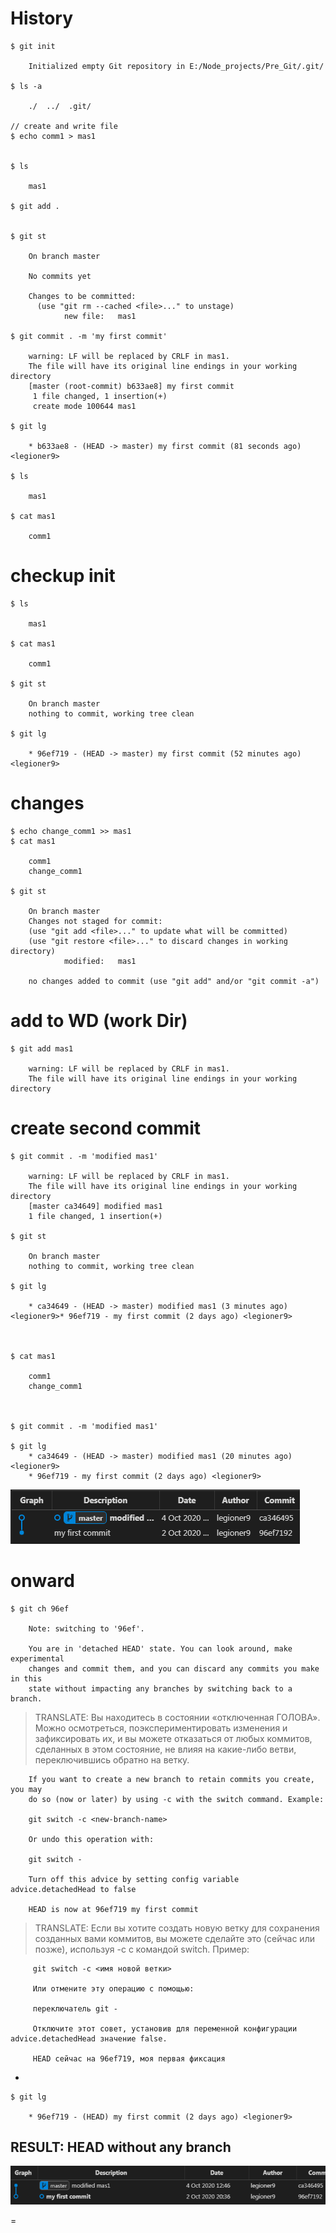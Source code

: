 # History    
    
    $ git init

        Initialized empty Git repository in E:/Node_projects/Pre_Git/.git/
    
    $ ls -a

        ./  ../  .git/

    // create and write file
    $ echo comm1 > mas1

    
    $ ls

        mas1
    
    $ git add .
    

    $ git st

        On branch master
        
        No commits yet
        
        Changes to be committed:
          (use "git rm --cached <file>..." to unstage)
                new file:   mas1
            
    $ git commit . -m 'my first commit'

        warning: LF will be replaced by CRLF in mas1.
        The file will have its original line endings in your working directory
        [master (root-commit) b633ae8] my first commit
         1 file changed, 1 insertion(+)
         create mode 100644 mas1

    $ git lg

        * b633ae8 - (HEAD -> master) my first commit (81 seconds ago) <legioner9>
    
    $ ls

        mas1
    
    $ cat mas1

        comm1
    
# checkup init   
    
    $ ls

        mas1
        
    $ cat mas1

        comm1

    $ git st

        On branch master
        nothing to commit, working tree clean
        
    $ git lg

        * 96ef719 - (HEAD -> master) my first commit (52 minutes ago) <legioner9>
        
    
# changes

    $ echo change_comm1 >> mas1  
    $ cat mas1

        comm1
        change_comm1  

    $ git st

        On branch master
        Changes not staged for commit:
        (use "git add <file>..." to update what will be committed)
        (use "git restore <file>..." to discard changes in working directory)
                modified:   mas1

        no changes added to commit (use "git add" and/or "git commit -a")

# add to WD (work Dir)

    $ git add mas1

        warning: LF will be replaced by CRLF in mas1.
        The file will have its original line endings in your working directory

# create second commit

    $ git commit . -m 'modified mas1'

        warning: LF will be replaced by CRLF in mas1.
        The file will have its original line endings in your working directory
        [master ca34649] modified mas1
        1 file changed, 1 insertion(+)

    $ git st

        On branch master
        nothing to commit, working tree clean

    $ git lg

        * ca34649 - (HEAD -> master) modified mas1 (3 minutes ago) <legioner9>* 96ef719 - my first commit (2 days ago) <legioner9>



    $ cat mas1

        comm1
        change_comm1
        


    $ git commit . -m 'modified mas1'

    $ git lg
        * ca34649 - (HEAD -> master) modified mas1 (20 minutes ago) <legioner9>
        * 96ef719 - my first commit (2 days ago) <legioner9>

![](_src/git_0.png)

# onward    

    $ git ch 96ef

        Note: switching to '96ef'.

        You are in 'detached HEAD' state. You can look around, make experimental
        changes and commit them, and you can discard any commits you make in this
        state without impacting any branches by switching back to a branch.

> TRANSLATE: Вы находитесь в состоянии «отключенная ГОЛОВА». Можно осмотреться, поэкспериментировать
         изменения и зафиксировать их, и вы можете отказаться от любых коммитов, сделанных в этом
         состояние, не влияя на какие-либо ветви, переключившись обратно на ветку.


        If you want to create a new branch to retain commits you create, you may
        do so (now or later) by using -c with the switch command. Example:

        git switch -c <new-branch-name>

        Or undo this operation with:

        git switch -

        Turn off this advice by setting config variable advice.detachedHead to false

        HEAD is now at 96ef719 my first commit

> TRANSLATE: Если вы хотите создать новую ветку для сохранения созданных вами коммитов, вы можете
         сделайте это (сейчас или позже), используя -c с командой switch. Пример:

         git switch -c <имя новой ветки>

         Или отмените эту операцию с помощью:

         переключатель git -

         Отключите этот совет, установив для переменной конфигурации advice.detachedHead значение false.

         HEAD сейчас на 96ef719, моя первая фиксация
    
-
    
    $ git lg

        * 96ef719 - (HEAD) my first commit (2 days ago) <legioner9>
    
## RESULT:  HEAD without any branch 
    
![](_src/git_1.png)





= 












    
    
     
 
